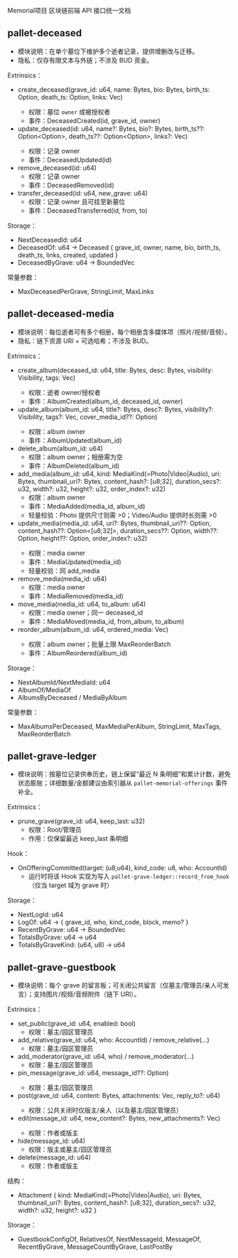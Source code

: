 Memorial项目 区块链前端 API 接口统一文档

## pallet-deceased

- 模块说明：在单个墓位下维护多个逝者记录，提供增删改与迁移。
- 隐私：仅存有限文本与外链；不涉及 BUD 资金。

Extrinsics：
- create_deceased(grave_id: u64, name: Bytes, bio: Bytes, birth_ts: Option<u64>, death_ts: Option<u64>, links: Vec<Bytes>)
  - 权限：墓位 `owner` 或被授权者
  - 事件：DeceasedCreated(id, grave_id, owner)
- update_deceased(id: u64, name?: Bytes, bio?: Bytes, birth_ts??: Option<Option<u64>>, death_ts??: Option<Option<u64>>, links?: Vec<Bytes>)
  - 权限：记录 owner
  - 事件：DeceasedUpdated(id)
- remove_deceased(id: u64)
  - 权限：记录 owner
  - 事件：DeceasedRemoved(id)
- transfer_deceased(id: u64, new_grave: u64)
  - 权限：记录 owner 且可挂至新墓位
  - 事件：DeceasedTransferred(id, from, to)

Storage：
- NextDeceasedId: u64
- DeceasedOf: u64 -> Deceased { grave_id, owner, name, bio, birth_ts, death_ts, links, created, updated }
- DeceasedByGrave: u64 -> BoundedVec<u64>

常量参数：
- MaxDeceasedPerGrave, StringLimit, MaxLinks

## pallet-deceased-media

- 模块说明：每位逝者可有多个相册，每个相册含多媒体项（照片/视频/音频）。
- 隐私：链下资源 URI + 可选哈希；不涉及 BUD。

Extrinsics：
- create_album(deceased_id: u64, title: Bytes, desc: Bytes, visibility: Visibility, tags: Vec<Bytes>)
  - 权限：逝者 owner/授权者
  - 事件：AlbumCreated(album_id, deceased_id, owner)
- update_album(album_id: u64, title?: Bytes, desc?: Bytes, visibility?: Visibility, tags?: Vec<Bytes>, cover_media_id??: Option<u64>)
  - 权限：album owner
  - 事件：AlbumUpdated(album_id)
- delete_album(album_id: u64)
  - 权限：album owner；相册需为空
  - 事件：AlbumDeleted(album_id)
- add_media(album_id: u64, kind: MediaKind(=Photo|Video|Audio), uri: Bytes, thumbnail_uri?: Bytes, content_hash?: [u8;32], duration_secs?: u32, width?: u32, height?: u32, order_index?: u32)
  - 权限：album owner
  - 事件：MediaAdded(media_id, album_id)
  - 轻量校验：Photo 提供尺寸则需 >0；Video/Audio 提供时长则需 >0
- update_media(media_id: u64, uri?: Bytes, thumbnail_uri??: Option<Bytes>, content_hash??: Option<[u8;32]>, duration_secs??: Option<u32>, width??: Option<u32>, height??: Option<u32>, order_index?: u32)
  - 权限：media owner
  - 事件：MediaUpdated(media_id)
  - 轻量校验：同 add_media
- remove_media(media_id: u64)
  - 权限：media owner
  - 事件：MediaRemoved(media_id)
- move_media(media_id: u64, to_album: u64)
  - 权限：media owner；同一 deceased_id
  - 事件：MediaMoved(media_id, from_album, to_album)
- reorder_album(album_id: u64, ordered_media: Vec<u64>)
  - 权限：album owner；批量上限 MaxReorderBatch
  - 事件：AlbumReordered(album_id)

Storage：
- NextAlbumId/NextMediaId: u64
- AlbumOf/MediaOf
- AlbumsByDeceased / MediaByAlbum

常量参数：
- MaxAlbumsPerDeceased, MaxMediaPerAlbum, StringLimit, MaxTags, MaxReorderBatch

## pallet-grave-ledger

- 模块说明：按墓位记录供奉历史，链上保留“最近 N 条明细”和累计计数，避免状态膨胀；详细数量/金额建议由索引器从 `pallet-memorial-offerings` 事件补全。

Extrinsics：
- prune_grave(grave_id: u64, keep_last: u32)
  - 权限：Root/管理员
  - 作用：仅保留最近 keep_last 条明细

Hook：
- OnOfferingCommitted(target: (u8,u64), kind_code: u8, who: AccountId)
  - 运行时将该 Hook 实现为写入 `pallet-grave-ledger::record_from_hook`（仅当 target 域为 grave 时）

Storage：
- NextLogId: u64
- LogOf: u64 -> { grave_id, who, kind_code, block, memo? }
- RecentByGrave: u64 -> BoundedVec<u64>
- TotalsByGrave: u64 -> u64
- TotalsByGraveKind: (u64, u8) -> u64

## pallet-grave-guestbook

- 模块说明：每个 grave 的留言板；可关闭公共留言（仅墓主/管理员/亲人可发言）；支持图片/视频/音频附件（链下 URI）。

Extrinsics：
- set_public(grave_id: u64, enabled: bool)
  - 权限：墓主/园区管理员
- add_relative(grave_id: u64, who: AccountId) / remove_relative(...)
  - 权限：墓主/园区管理员
- add_moderator(grave_id: u64, who) / remove_moderator(...)
  - 权限：墓主/园区管理员
- pin_message(grave_id: u64, message_id??: Option<u64>)
  - 权限：墓主/园区管理员
- post(grave_id: u64, content: Bytes, attachments: Vec<Attachment>, reply_to?: u64)
  - 权限：公共关闭时仅版主/亲人（以及墓主/园区管理员）
- edit(message_id: u64, new_content?: Bytes, new_attachments?: Vec<Attachment>)
  - 权限：作者或版主
- hide(message_id: u64)
  - 权限：版主或墓主/园区管理员
- delete(message_id: u64)
  - 权限：作者或版主

结构：
- Attachment { kind: MediaKind(=Photo|Video|Audio), uri: Bytes, thumbnail_uri?: Bytes, content_hash?: [u8;32], duration_secs?: u32, width?: u32, height?: u32 }

Storage：
- GuestbookConfigOf, RelativesOf, NextMessageId, MessageOf, RecentByGrave, MessageCountByGrave, LastPostBy
